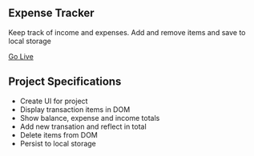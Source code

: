 ## Expense Tracker

Keep track of income and expenses. Add and remove items and save to local storage

[Go Live](https://a-n-expense-tracker.netlify.app/)

## Project Specifications

- Create UI for project
- Display transaction items in DOM
- Show balance, expense and income totals
- Add new transation and reflect in total
- Delete items from DOM
- Persist to local storage
